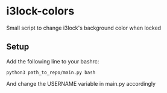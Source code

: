 # i3lock-colors

Small script to change i3lock's background color when locked

## Setup

Add the following line to your bashrc:
```
python3 path_to_repo/main.py bash
```

And change the USERNAME variable in main.py accordingly
